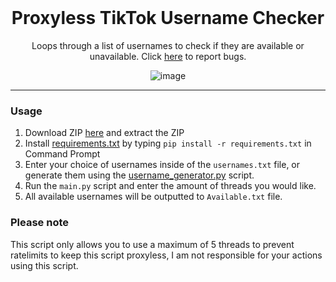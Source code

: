 <br/>
<div align="center">
  
  # Proxyless TikTok Username Checker
  
  Loops through a list of usernames to check if they are available or unavailable. Click <a href="https://github.com/useragents/Proxyless-TikTok-Username-Checker/issues">here</a> to report bugs.
  
  ![image](https://user-images.githubusercontent.com/103281345/162510554-7fbce4b6-9869-480e-a64f-b96dc56adbd1.png)

  
</div>

--------------------------------------

### Usage


1. Download ZIP <a href="https://github.com/lol-jude/TikTok-Username-Checker/archive/refs/heads/main.zip">here</a> and extract the ZIP
2. Install <a href="https://github.com/lol-jude/TikTok-Username-Checker/blob/main/requirements.txt">requirements.txt</a> by typing `pip install -r requirements.txt` in Command Prompt
3. Enter your choice of usernames inside of the `usernames.txt` file, or generate them using the <a href="https://github.comlol-jude/TikTok-Username-Checker/blob/main/username_generator.py">username_generator.py</a> script.
4. Run the `main.py` script and enter the amount of threads you would like.
5. All available usernames will be outputted to `Available.txt` file.

### Please note

This script only allows you to use a maximum of 5 threads to prevent ratelimits to keep this script proxyless, I am not responsible for your actions using this script.

